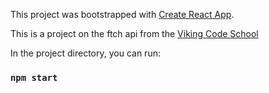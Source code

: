 This project was bootstrapped with [Create React App](https://github.com/facebook/create-react-app).

This is a project on the ftch api from the [Viking Code School](https://www.vikingcodeschool.com/)

In the project directory, you can run:

### `npm start`